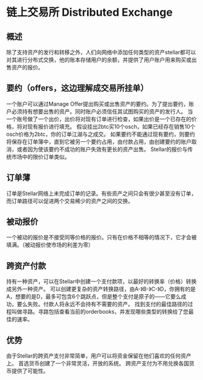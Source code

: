 # 链上交易所 Distributed Exchange

## 概述
除了支持资产的发行和转移之外，人们向网络中添加任何类型的资产stellar都可以对其进行分布式交换，他的账本存储用户的余额，并提供了用户账户用来购买或出售资产的报价。

## 要约（offers，这边理解成交易所挂单）
一个账户可以通过Manage Offer提出购买或出售资产的要约。为了提出要约，账户必须持有想要出售的资产。同时账户必须信任其试图购买的资产的发行人。
当一个账号做了一个出价，出价将对现有订单进行检查，如果出价是一个已存在的价格，将对现有报价进行填充。
假设挂出2btc买10个osch，如果已经存在销售10个osch价格为2btc，你的订单江湖与之成交。
如果要约不能通过现有要约，则要约将保存在订单簿中，直到它被另一个要约占用，由付款占用，由创建要约的账户取消，或者因为使该要约不成功的账户失效有更长的资产出售。
Stellar的报价与传统市场中的限价订单类似。

## 订单薄
订单是Stellar网络上未完成订单的记录。有些资产之间只会有很少甚至没有订单，而订单路径可以促进两个交易稀少的资产之间的交换。

## 被动报价
一个被动的报价是不接受同等价格的报价。只有在价格不相等的情况下，它才会被填满。（被动报价使市场的利差为零）

## 跨资产付款
持有一种资产，可以在Stellar中创建一个支付款项，以最好的转换率（价格）转换成另外一种资产。
可以创建更复杂的资产转换路径，由A-》B-》C-》D，你拥有的是A，想要的是D，最多可包含6个跳跃点，但是整个支付是原子的——它要么成功，要么失败。付款人将永远不会持有不需要的资产。
找到支付的最佳路径的过程叫做寻路。寻路包括查看当前的orderbooks，并发现哪些类型的转换给了您最佳的速率。

## 优势
由于Stellar的跨资产支付非常简单，用户可以将资金保留在他们喜欢的任何资产上。 首选货币创建了一个非常灵活，开放的系统。
跨资产支付为不用兑换各国货币提供了可能性。
